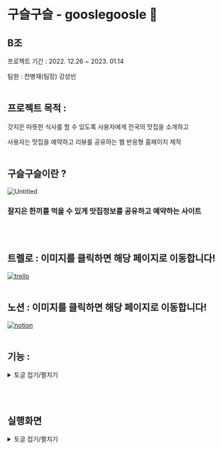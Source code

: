 
# 구슬구슬 - gooslegoosle 🍚

## B조
프로젝트 기간 : 2022. 12.26 ~ 2023. 01.14

팀원 : 천병재(팀장) 강성빈
<br><br>
## 프로젝트 목적 :

갓지은 따뜻한 식사를 할 수 있도록 사용자에게 전국의 맛집을 소개하고 

사용자는 맛집을 예약하고 리뷰를 공유하는 웹 반응형 홈페이지 제작
<br><br>


## 구슬구슬이란 ?

![Untitled](https://user-images.githubusercontent.com/113667600/209509785-9dc5a84a-8544-414e-b7de-604497148e5d.png)

### 잘지은 한끼를 먹을 수 있게 맛집정보를 공유하고 예약하는 사이트

<br><br>

## 트렐로 : 이미지를 클릭하면 해당 페이지로 이동합니다!

[![trello](https://user-images.githubusercontent.com/113667600/213486591-200c0368-01bf-47ab-a7eb-23f43f76db25.png)](https://trello.com/b/o3e9VVuB/gooslegoosle-timeline)
<br><br>


## 노션 : 이미지를 클릭하면 해당 페이지로 이동합니다!

[![notion](https://user-images.githubusercontent.com/113667600/213486605-dfb47065-485f-491b-ae81-3e8cbbdbfbed.png)](https://1000bang.notion.site/Project-373eb1c07a074cff9e69d2c44bae356d)
<br><br>


## 기능 :
<details>
<summary>토글 접기/펼치기</summary>
<div markdown="1">

### 유저 : 

- 회원가입
    - Postcode API
- 로그인 (카카오, 네이버, 구글 로그인 api)
- 유저 정보 수정
- 맛집 검색
    - 가게 디테일 페이지
        - 지도 api
        - 가게 정보 사용자에게 보여줌
        - 카카오 메세지 api (카톡 공유)
- 가게 예약
    - 예약하기 카카오 결제 api
    - 나의 예약 내역
    - 점주가 예약 거절 시 결제 취소 api
- 리뷰 작성 및 관리
    - 댓글 기능
- 고객센터
    - 본인이 작성한 글만 볼 수 있음
    - 관리자는 다 볼 수 있음
- 메세지
    - 알림 기능
    - 메세지 보관함
    - 파트너 전환 성공시 웰컴 메세지 자동 전송
    - 경고 조치시 메세지 자동전송

### 파트너 : 

- 파트너신청
- 가게 등록
    - 메뉴등록
    - 같은 아이디로 두번 등록 시 실패 페이지 로드
- 예약관리
    - 승인/ 거절
- 통계
    - 최근 일주일 일별 예약건수
    - 최근 한달 주별 예약건수
    - 최근 6개월 월별 예약건수
- 고객센터를 통해 블랙 컨슈머 신고
- 리뷰 답글 / 관리

### 관리자 :

- 매거진/ 공지사항 작성
    - 새로운 회원 또는 게시물 등록시 24시간 동안 new 표시
- 파트너신청 승인  (점주가 파트너신청 시 검수 후 가게등록이 가능하게 설계)
- 유저와 파트너의 요청 관리 ( Service Center)
    - 메세지
    - 유저 및 파트너 검색
    - 유저 경고 및 이용제한 조치
- 통계
    - 최근 2주별 일별 가입건수
    - 최근 2주 일별 리뷰 등록 수
    - 최근 2주 일별 파트너십 신청 수

</div>
</details>


<br><br>


## 실행화면

<details>
<summary>토글 접기/펼치기</summary>
<div markdown="1">  
    
## 회원가입

![회원가입](https://user-images.githubusercontent.com/113667600/213486888-17f63b65-5657-40c7-8971-bbedb3f11103.gif)

## 메뉴 수정
![메뉴수정](https://user-images.githubusercontent.com/113667600/213476728-c18cfd12-8b7a-467e-8e9a-1be296f71fed.gif)
![메뉴수정2](https://user-images.githubusercontent.com/113667600/213476932-9839e62e-c2ca-4d77-9cea-bbf091374596.gif)

## 파트너 신청
![파트너신청](https://user-images.githubusercontent.com/113667600/213477012-5cd971d6-fdf9-4a5a-8499-8653d37ed233.gif)

</div>
</details>

    
<br><br>
